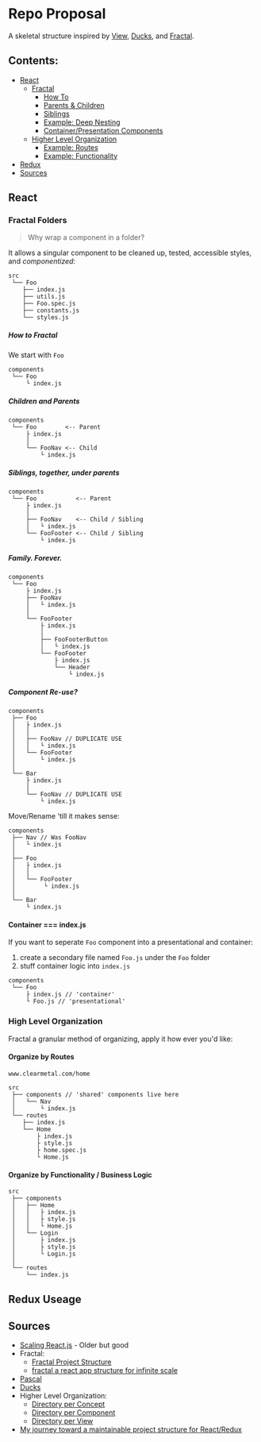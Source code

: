 # Repo Proposal

A skeletal structure inspired by [View](https://survivejs.com/react/advanced-techniques/structuring-react-projects/#directory-per-view), [Ducks](https://medium.freecodecamp.org/scaling-your-redux-app-with-ducks-6115955638be), and [Fractal](https://hackernoon.com/fractal-a-react-app-structure-for-infinite-scale-4dab943092af).

## Contents:

- [React](https://github.com/jacobclearmetal/routeSkeleton#react)
  - [Fractal](https://github.com/jacobclearmetal/routeSkeleton#fractal-folders)
    - [How To](https://github.com/jacobclearmetal/routeSkeleton#how-to-fractal)
    - [Parents & Children](https://github.com/jacobclearmetal/routeSkeleton#children-and-parents)
    - [Siblings](https://github.com/jacobclearmetal/routeSkeleton#siblings-together-under-parents)
    - [Example: Deep Nesting](https://github.com/jacobclearmetal/routeSkeleton#family-forever)
    - [Container/Presentation Components](https://github.com/jacobclearmetal/routeSkeleton#container--indexjs)
  - [Higher Level Organization](https://github.com/jacobclearmetal/routeSkeleton#high-level-organization)
    - [Example: Routes](https://github.com/jacobclearmetal/routeSkeleton#organize-by-routes)
    - [Example: Functionality](https://github.com/jacobclearmetal/routeSkeleton#organize-by-functionality--business-logic)
- [Redux]()
- [Sources]()

## React

### Fractal Folders

> Why wrap a component in a folder?

It allows a singular component to be cleaned up, tested, accessible styles, and _componentized_:

```
src
 └── Foo
    ├── index.js
    ├── utils.js
    ├── Foo.spec.js
    ├── constants.js
    └── styles.js
```

##### How to Fractal

We start with `Foo`

```
components
 └── Foo
     └ index.js
```

##### Children and Parents

```
components
 └── Foo        <-- Parent
     ├ index.js
     │
     └── FooNav <-- Child
         └ index.js
```

##### Siblings, together, under parents

```
components
 └── Foo           <-- Parent
     ├ index.js
     │
     ├── FooNav    <-- Child / Sibling
     │   └ index.js
     └── FooFooter <-- Child / Sibling
         └ index.js
```

##### Family. Forever.

```
components
 └── Foo
     ├ index.js
     ├── FooNav
     │   └ index.js
     │
     └── FooFooter
         ├ index.js
         │
         ├── FooFooterButton
         │   └ index.js
         └── FooFooter
             ├ index.js
             └── Header
                 └ index.js
```

##### Component Re-use?

```
components
 ├── Foo
 │   ├ index.js
 │   │
 │   ├── FooNav // DUPLICATE USE
 │   │   └ index.js
 │   └── FooFooter
 │       └ index.js
 │
 └── Bar
     ├ index.js
     │
     └── FooNav // DUPLICATE USE
         └ index.js
```

Move/Rename 'till it makes sense:

```
components
 ├── Nav // Was FooNav
 │   └ index.js
 │
 ├── Foo
 │   ├ index.js
 │   │
 │   └── FooFooter
 │        └ index.js
 │
 └── Bar
     └ index.js
```

#### Container === index.js

If you want to seperate `Foo` component into a presentational and container:

1. create a secondary file named `Foo.js` under the `Foo` folder
1. stuff container logic into `index.js`

```
components
 └── Foo
     ├ index.js // 'container'
     └ Foo.js // 'presentational'
```

### High Level Organization

Fractal a granular method of organizing, apply it how ever you'd like:

#### Organize by Routes

```
www.clearmetal.com/home

src
 ├── components // 'shared' components live here
 │   └── Nav
 │       └ index.js
 └── routes
    ├── index.js
    └── Home
        ├ index.js
        ├ style.js
        ├ home.spec.js
        └ Home.js
```

#### Organize by Functionality / Business Logic

```
src
 ├── components
 │   ├── Home
 │   │   ├ index.js
 │   │   ├ style.js
 │   │   └ Home.js
 │   └── Login
 │       ├ index.js
 │       ├ style.js
 │       └ Login.js
 │
 └── routes
     └── index.js

```

## Redux Useage

## Sources

- [Scaling React.js](https://vimeo.com/168648012) - Older but good
- Fractal:
  - [Fractal Project Structure](https://github.com/davezuko/react-redux-starter-kit/wiki/Fractal-Project-Structure)
  - [fractal a react app structure for infinite scale](https://hackernoon.com/fractal-a-react-app-structure-for-infinite-scale-4dab943092af)
- [Pascal](https://blog.bitsrc.io/structuring-a-react-project-a-definitive-guide-ac9a754df5eb)
- [Ducks](https://medium.freecodecamp.org/scaling-your-redux-app-with-ducks-6115955638be)
- Higher Level Organization:
  - [Directory per Concept](https://survivejs.com/react/advanced-techniques/structuring-react-projects/#directory-per-concept)
  - [Directory per Component](https://survivejs.com/react/advanced-techniques/structuring-react-projects/#directory-per-component)
  - [Directory per View](https://survivejs.com/react/advanced-techniques/structuring-react-projects/#directory-per-view)
- [My journey toward a maintainable project structure for React/Redux](https://hackernoon.com/my-journey-toward-a-maintainable-project-structure-for-react-redux-b05dfd999b5)
